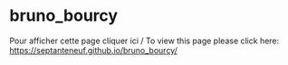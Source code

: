 # bruno_bourcy

Pour afficher cette page cliquer ici / To view this page please click here: https://septanteneuf.github.io/bruno_bourcy/

